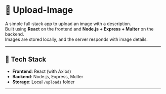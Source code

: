 # 📸 Upload-Image

A simple full-stack app to upload an image with a description.  
Built using **React** on the frontend and **Node.js + Express + Multer** on the backend.  
Images are stored locally, and the server responds with image details.

---

## 🔧 Tech Stack

- **Frontend**: React (with Axios)
- **Backend**: Node.js, Express, Multer
- **Storage**: Local `/uploads` folder

---


